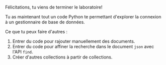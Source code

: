 Félicitations, tu viens de terminer le laboratoire!

Tu as maintenant tout un code Python te permettant d'explorer la connexion à un gestionnaire de base de données.

Ce que tu peux faire d'autres :

1. Entrer du code pour rajouter manuellement des documents.
2. Entrer du code pour affiner la recherche dans le document `json` avec l'API `find`.
3. Créer d'autres collections à partir de collections. 
